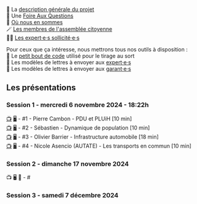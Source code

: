 📄 La [description générale du projet](generalitees.md)  
🙋 Une [Foire Aux Questions](faq.md)  
🔄 [Où nous en sommes](suivi.md)  
🪄 [Les membres de l'assemblée citoyenne](assemblee.md)  
🧑‍🔬 [Les expert·e·s sollicité·e·s](experts.md)

Pour ceux que ça intéresse, nous mettrons tous nos outils à disposition :  
🎯 Le [petit bout de code](geotirage.ipynb) utilisé pour le tirage au sort  
📄 Les modèles de lettres à envoyer aux [expert·e·s](modele_lettre_expertes.md)  
📄 Les modèles de lettres à envoyer aux [garant·e·s](modele_lettre_garantes.md)  

## Les présentations

### Session 1 - mercredi 6 novembre 2024 - 18:22h

[📺](https://youtu.be/EgCQEZ13DaM) [🖥️](https://docs.google.com/presentation/d/1OBhCARwpY3mjr3Xj5W5ssv3X8b0jKLUta8qr7-_TUpY/edit?usp=sharing) - #1 - Pierre Cambon - PDU et PLUiH [10 min]  
[📺](https://youtu.be/TRAZoPWEJOo) [🖥️](https://docs.google.com/presentation/d/1OBhCARwpY3mjr3Xj5W5ssv3X8b0jKLUta8qr7-_TUpY/edit?usp=sharing) - #2 - Sébastien - Dynamique de population [10 min]  
[📺](https://youtu.be/V_F8ehKChvo) [🖥️](https://docs.google.com/presentation/d/1EROK8DyP6qT_u4Wt1u5FCID2kk7Fnuyip31o9aefZXM/edit?usp=sharing) - #3 - Olivier Barrier - Infrastructure automobile [18 min]  
[📺](https://youtu.be/e42VSnqtfYY) [🖥️](https://drive.google.com/file/d/1cTQ80KpO3_rPG_ppuIS8edBJtgfLB1Dh/view?usp=sharing) - #4 - Nicole Asencio (AUTATE) - Les transports en commun [10 min]  

### Session 2 - dimanche 17 novembre 2024
📺 🖥️ 📃 - #

### Session 3 - samedi 7 décembre 2024
